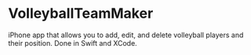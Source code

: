 # VolleyballTeamMaker
iPhone app that allows you to add, edit, and delete volleyball players and their position. Done in Swift and XCode.
